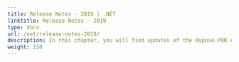 ```yaml
---
title: Release Notes - 2019 | .NET
linktitle: Release Notes - 2019
type: docs
url: /net/release-notes-2019/
description: In this chapter, you will find updates of the Aspose.PUB API solution for .NET divided into sections according to the version of the release of 2019.
weight: 110
---
```



